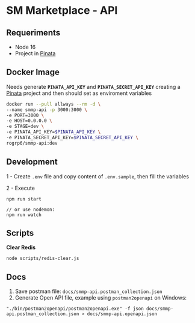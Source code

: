 # SM Marketplace - API

## Requeriments

- Node 16
- Project in [Pinata](https://www.pinata.cloud/) 

## Docker Image
Needs generate **`PINATA_API_KEY`** and **`PINATA_SECRET_API_KEY`** creating a 
[Pinata](https://www.pinata.cloud/) project and then should set as enviroment variables

```bash
docker run --pull allways --rm -d \
--name smmp-api -p 3000:3000 \
-e PORT=3000 \
-e HOST=0.0.0.0 \
-e STAGE=dev \
-e PINATA_API_KEY=$PINATA_API_KEY \
-e PINATA_SECRET_API_KEY=$PINATA_SECRET_API_KEY \
rogrp6/smmp-api:dev
```

## Development

1 - Create `.env` file and copy content of `.env.sample`, then fill the variables

2 - Execute 
```
npm run start

// or use nodemon: 
npm run watch
```

## Scripts

**Clear Redis**
```
node scripts/redis-clear.js
```

## Docs

1. Save postman file: `docs/smmp-api.postman_collection.json`
2. Generate Open API file, example using `postman2openapi` on Windows: 
``` 
"./bin/postman2openapi/postman2openapi.exe" -f json docs/smmp-api.postman_collection.json > docs/smmp-api.openapi.json 
```
